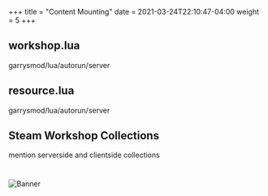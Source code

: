 +++
title = "Content Mounting"
date =  2021-03-24T22:10:47-04:00
weight = 5
+++

## workshop.lua
garrysmod/lua/autorun/server

## resource.lua
garrysmod/lua/autorun/server

## Steam Workshop Collections
mention serverside and clientside collections




#
![Banner](/images/fishy.gif)